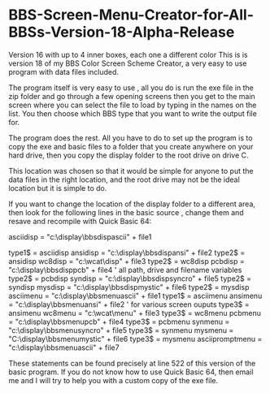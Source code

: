 # BBS-Screen-Menu-Creator-for-All-BBSs-Version-18-Alpha-Release
 Version 16 with up to 4 inner boxes, each one a different color
This is is version 18 of my BBS Color Screen Scheme Creator, a very easy to use program with data files included.

The program itself is very easy to use , all you do is run the exe file in the zip folder and go through a few opening screens then you get to the main screen where you can select the file to load by typing in the names on the list. You then choose which BBS type that you want to write the output file for.

The program does the rest. All you have to do to set up the program is to copy the exe and basic files to a folder that you create anywhere on your hard drive, then you copy the display folder to the root drive on drive C. 

This location was chosen so that it would be simple for anyone to put the data files in the right location, and the root drive may not be the ideal location but it is simple to do. 

If you want to change the location of the display folder to a different area, then look for the following lines in the basic source , change them and resave and recompile with Quick Basic 64:

asciidisp = "c:\display\bbsdispascii\" + file1

type1$ = asciidisp
ansidisp = "c:\display\bbsdispansi\" + file2
type2$ = ansidisp
wc8disp = "c:\wcat\disp\" + file3
type2$ = wc8disp
pcbdisp = "c:\display\bbsdisppcb\" + file4 ' all path, drive and filename variables
type2$ = pcbdisp
syndisp = "c:\display\bbsdispsyncro\" + file5
type2$ = syndisp
mysdisp = "c:\display\bbsdispmystic\" + file6
type2$ = mysdisp
asciimenu = "c:\display\bbsmenuascii\" + file1
type1$ = asciimenu
ansimenu = "c:\display\bbsmenuansi\" + file2 ' for various screen ouputs
type3$ = ansimenu
wc8menu = "c:\wcat\menu\" + file3
type3$ = wc8menu
pcbmenu = "c:\display\bbsmenupcb\" + file4
type3$ = pcbmenu
synmenu = "c:\display\bbsmenusyncro\" + file5
type3$ = synmenu
mysmenu = "C:\display\bbsmenumystic\" + file6
type3$ = mysmenu
asciipromptmenu = "c:\display\bbsmenuascii\" + file7

These statements can be found precisely at line 522 of this version of the basic program.
If you do not know how to use Quick Basic 64, then email me and 
I will try to help you with a custom copy of the exe file.
